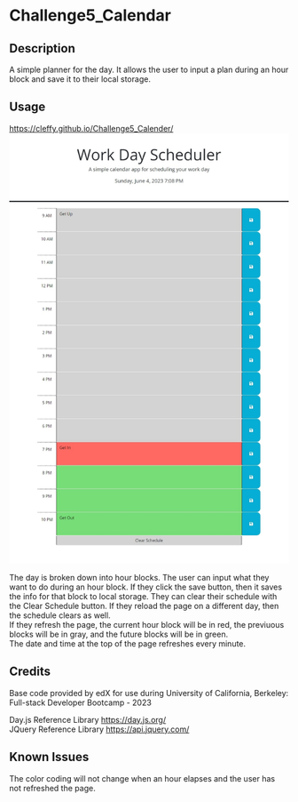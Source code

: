 # Challenge5_Calendar

## Description
A simple planner for the day. It allows the user to input a plan during an hour block and save it to their local storage.

## Usage
https://cleffy.github.io/Challenge5_Calender/
![Calender Site](/Reference/WorkDayScheduler.jpeg)

The day is broken down into hour blocks. The user can input what they want to do during an hour block. If they click the save button, then it saves the info for that block to local storage. They can clear their schedule with the Clear Schedule button. If they reload the page on a different day, then the schedule clears as well.  
If they refresh the page, the current hour block will be in red, the previuous blocks will be in gray, and the future blocks will be in green.  
The date and time at the top of the page refreshes every minute.

## Credits
Base code provided by edX for use during University of California, Berkeley: Full-stack Developer Bootcamp - 2023

Day.js Reference Library https://day.js.org/  
JQuery Reference Library https://api.jquery.com/

## Known Issues
The color coding will not change when an hour elapses and the user has not refreshed the page.
